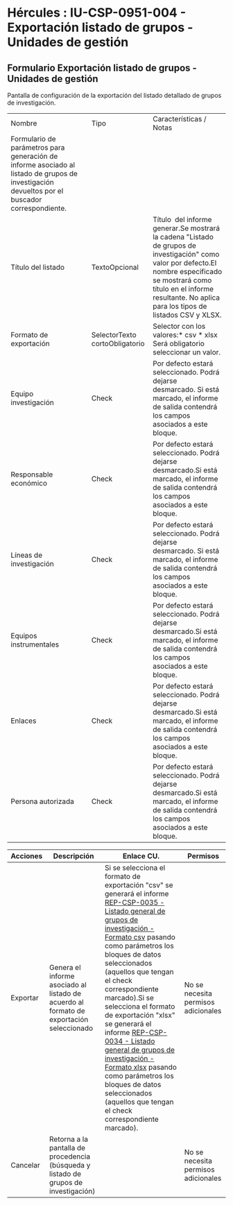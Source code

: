 # Hércules : IU\-CSP\-0951\-004 \- Exportación listado de grupos \- Unidades de gestión



## Formulario Exportación listado de grupos \- Unidades de gestión

Pantalla de configuración de la exportación del listado detallado de grupos de investigación.



|  | | | |
| --- | --- | --- | --- |
| Nombre | | Tipo | Características / Notas |
| Formulario de parámetros para generación de informe asociado al listado de grupos de investigación devueltos por el buscador correspondiente. | | | |
| Título del listado | | TextoOpcional | Título  del informe generar.Se mostrará la cadena "Listado de grupos de investigación" como valor por defecto.El nombre especificado se mostrará como título en el informe resultante. No aplica para los tipos de listados CSV y XLSX. |
| Formato de exportación | | SelectorTexto cortoObligatorio | Selector con los valores:* csv * xlsx  Será obligatorio seleccionar un valor. |
| Equipo investigación | | Check | Por defecto estará seleccionado. Podrá dejarse desmarcado. Si está marcado, el informe de salida contendrá los campos asociados a este bloque. |
| Responsable económico | | Check | Por defecto estará seleccionado. Podrá dejarse desmarcado.Si está marcado, el informe de salida contendrá los campos asociados a este bloque. |
| Líneas de investigación | | Check | Por defecto estará seleccionado. Podrá dejarse desmarcado. Si está marcado, el informe de salida contendrá los campos asociados a este bloque. |
| Equipos instrumentales | | Check | Por defecto estará seleccionado. Podrá dejarse desmarcado.Si está marcado, el informe de salida contendrá los campos asociados a este bloque. |
| Enlaces | | Check | Por defecto estará seleccionado. Podrá dejarse desmarcado.Si está marcado, el informe de salida contendrá los campos asociados a este bloque. |
| Persona autorizada | | Check | Por defecto estará seleccionado. Podrá dejarse desmarcado.Si está marcado, el informe de salida contendrá los campos asociados a este bloque. |



| Acciones | Descripción | Enlace CU. | Permisos |
| --- | --- | --- | --- |
| Exportar | Genera el informe asociado al listado de acuerdo al formato de exportación seleccionado | Si se selecciona el formato de exportación "csv" se generará el informe [REP\-CSP\-0035 \- Listado general de grupos de investigación \- Formato csv](/hercules/sgi-sistema-de-gestion-de-investigacion/requisitos-y-analisis-funcional/analisis-funcional-sgi-hercules/gen-aspectos-generales/int-requisitos-de-integracion/req-int-0150-sgrep-integracion-con-sistema-de-generacion-de-reportes/csp-informes-predefinidos/rep-csp-0035-listado-general-de-grupos-de-investigacion-formato-csv.md "/hercules/sgi-sistema-de-gestion-de-investigacion/requisitos-y-analisis-funcional/analisis-funcional-sgi-hercules/gen-aspectos-generales/int-requisitos-de-integracion/req-int-0150-sgrep-integracion-con-sistema-de-generacion-de-reportes/csp-informes-predefinidos/rep-csp-0035-listado-general-de-grupos-de-investigacion-formato-csv.md") pasando como parámetros los bloques de datos seleccionados (aquellos que tengan el check correspondiente marcado).Si se selecciona el formato de exportación "xlsx" se generará el informe [REP\-CSP\-0034 \- Listado general de grupos de investigación \- Formato xlsx](/hercules/sgi-sistema-de-gestion-de-investigacion/requisitos-y-analisis-funcional/analisis-funcional-sgi-hercules/gen-aspectos-generales/int-requisitos-de-integracion/req-int-0150-sgrep-integracion-con-sistema-de-generacion-de-reportes/csp-informes-predefinidos/rep-csp-0034-listado-general-de-grupos-de-investigacion-formato-xlsx.md "/hercules/sgi-sistema-de-gestion-de-investigacion/requisitos-y-analisis-funcional/analisis-funcional-sgi-hercules/gen-aspectos-generales/int-requisitos-de-integracion/req-int-0150-sgrep-integracion-con-sistema-de-generacion-de-reportes/csp-informes-predefinidos/rep-csp-0034-listado-general-de-grupos-de-investigacion-formato-xlsx.md") pasando como parámetros los bloques de datos seleccionados (aquellos que tengan el check correspondiente marcado). | No se necesita permisos adicionales |
| Cancelar | Retorna a la pantalla de procedencia (búsqueda y listado de grupos de investigación) |  | No se necesita permisos adicionales |




